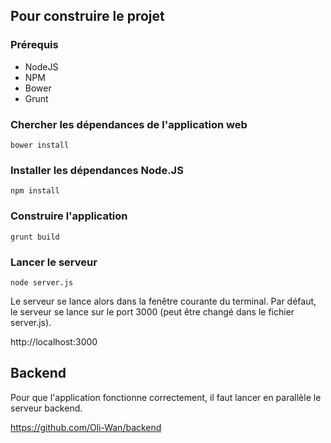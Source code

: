 ## Pour construire le projet

### Prérequis

- NodeJS
- NPM
- Bower
- Grunt

### Chercher les dépendances de l'application web

`bower install`

### Installer les dépendances Node.JS

`npm install`

### Construire l'application

`grunt build`

### Lancer le serveur

`node server.js`

Le serveur se lance alors dans la fenêtre courante du terminal. Par défaut, le serveur se lance sur le port 3000 (peut être changé dans le fichier server.js).

http://localhost:3000


## Backend

Pour que l'application fonctionne correctement, il faut lancer en parallèle le serveur backend.

https://github.com/Oli-Wan/backend